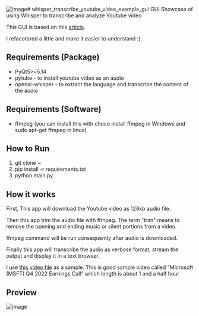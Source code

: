 ![image](https://github.com/yjg30737/whisper_transcribe_youtube_video_example_gui/assets/55078043/02f6148d-d547-4832-b849-8c2e3cd9da99)# whisper_transcribe_youtube_video_example_gui
GUI Showcase of using Whisper to transcribe and analyze Youtube video

This GUI is based on this <a href="https://analyzingalpha.com/openai-whisper-python-tutorial">article</a>.

I refacotored a little and make it easier to understand :)

## Requirements (Package)
* PyQt5>=5.14
* pytube - to install youtube video as an audio
* openai-whisper - to extract the language and transcribe the content of the audio

## Requirements (Software)
* ffmpeg (you can install this with choco install ffmpeg in Windows and sudo apt-get ffmpeg in linux)

## How to Run
1. git clone ~
2. pip install -r requirements.txt
3. python main.py

## How it works
First, This app will download the Youtube video as 128kb audio file.

Then this app trim the audio file with ffmpeg. The term "trim" means to remove the opening and ending music or silent portions from a video.

ffmpeg command will be run consequently after audio is downloaded.

Finally this app will transcribe the audio as verbose format, stream the output and display it in a text browser.

I use <a href="https://www.youtube.com/watch?v=3haowENzdLo">this video file</a> as a sample. This is good sample video called "Microsoft (MSFT) Q4 2022 Earnings Call" which length is about 1 and a half hour

## Preview
![image](https://github.com/yjg30737/whisper_transcribe_youtube_video_example_gui/assets/55078043/37762c36-e3e9-44f5-9db3-336459ac2e4d)
